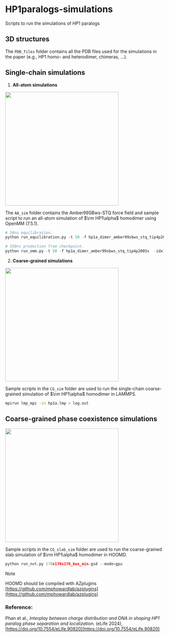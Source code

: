 # HP1paralogs-simulations
Scripts to run the simulations of HP1 paralogs

## 3D structures

The `PDB_files` folder contains all the PDB files used for the simulations in the paper (e.g., HP1 homo- and heterodimer, chimeras, ...).

## Single-chain simulations

1. **All-atom simulations**

<img src='./files/HP1a_AA_1.gif' width='360'>

The `AA_sim` folder contains the Amber99SBws-STQ force field and sample script to run an all-atom simulation of $\rm HP1\alpha$ homodimer using OpenMM (7.5.1).

```python
# 50ns equilibration.
python run_equilibration.py -t 50 -f hp1a_dimer_amber99sbws_stq_tip4p2005s

# 350ns production from checkpoint.
python run_omm.py -t 50 -f hp1a_dimer_amber99sbws_stq_tip4p2005s  -idx1 1 -idx2 2 
```

2. **Coarse-grained simulations**

<img src='./files/HP1_SC.gif' width='360'>

Sample scripts in the `CG_sim` folder are used to run the single-chain coarse-grained simulation of $\rm HP1\alpha$ homodimer in LAMMPS.

```bash
mpirun lmp_mpi -in hp1a.lmp > log.out
```

## Coarse-grained phase coexistence simulations

<img src='./files/HP1_slab.gif' width='360'>

Sample scripts in the `CG_slab_sim` folder are used to run the coarse-grained slab simulation of $\rm HP1\alpha$ homodimer in HOOMD.

```python
python run_nvt.py 170x170x170_box_min.gsd --mode=gpu
```

> [!NOTE]
> HOOMD should be compiled with AZplugins [https://github.com/mphowardlab/azplugins](https://github.com/mphowardlab/azplugins)


### Reference:

Phan et al., *Interplay between charge distribution and DNA in shaping HP1 paralog phase separation and localization.* (eLife 2024), [https://doi.org/10.7554/eLife.90820](https://doi.org/10.7554/eLife.90820)
